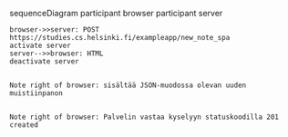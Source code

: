 sequenceDiagram
    participant browser
    participant server
    
    browser->>server: POST https://studies.cs.helsinki.fi/exampleapp/new_note_spa
    activate server
    server-->>browser: HTML
    deactivate server
    
    
    Note right of browser: sisältää JSON-muodossa olevan uuden muistiinpanon
    

    Note right of browser: Palvelin vastaa kyselyyn statuskoodilla 201 created